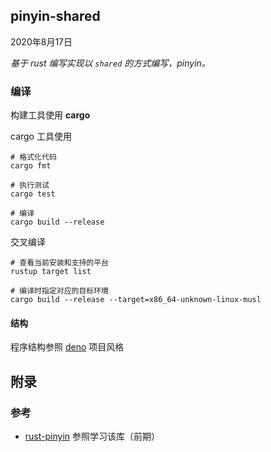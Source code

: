 ## pinyin-shared

2020年8月17日



*基于 rust 编写实现以 `shared` 的方式编写，pinyin。*







### 编译

构建工具使用 **cargo**



cargo 工具使用

```shell
# 格式化代码
cargo fmt

# 执行测试
cargo test

# 编译
cargo build --release
```



交叉编译

```shell
# 查看当前安装和支持的平台
rustup target list

# 编译时指定对应的目标环境
cargo build --release --target=x86_64-unknown-linux-musl
```







#### 结构

程序结构参照 [deno](https://github.com/denoland/deno) 项目风格











## 附录

### 参考

- [rust-pinyin](https://github.com/mozillazg/rust-pinyin)  参照学习该库（前期）

